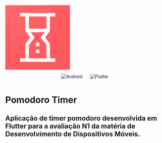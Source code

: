 <img src="assets/markdown/icon.png" alt="icon" style="zoom: 20%; text-align: center;" />

<div align="center">
  <img style="margin: 10px" src="https://img.shields.io/badge/Android-3DDC84?style=for-the-badge&logo=android&logoColor=white" alt="Android" height="30" />
  <img style="margin: 10px" src="https://img.shields.io/badge/Flutter-%2302569B.svg?style=for-the-badge&logo=Flutter&logoColor=white" alt="Flutter" height="30" />
</div>

# Pomodoro Timer

## Aplicação de timer pomodoro desenvolvida em Flutter para a avaliação N1 da matéria de Desenvolvimento de Dispositivos Móveis.

